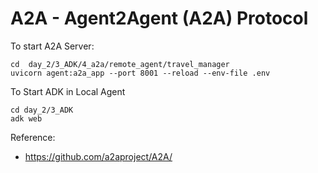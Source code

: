 # A2A - Agent2Agent (A2A) Protocol

To start A2A Server: 
```
cd  day_2/3_ADK/4_a2a/remote_agent/travel_manager
uvicorn agent:a2a_app --port 8001 --reload --env-file .env
```

To Start ADK in Local Agent
```
cd day_2/3_ADK
adk web
```


Reference: 
- https://github.com/a2aproject/A2A/